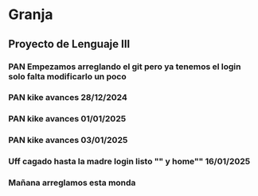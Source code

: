 # Granja
Proyecto de Lenguaje III
---
### PAN Empezamos arreglando el git pero ya tenemos el login solo falta modificarlo un poco
### PAN kike avances 28/12/2024

### PAN kike avances 01/01/2025
### PAN kike avances 03/01/2025
### Uff cagado hasta la madre login listo "" y home"" 16/01/2025

### Mañana arreglamos esta monda